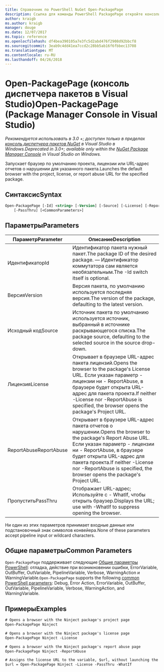 ```yaml
---
title: Справочник по PowerShell NuGet Open-PackagePage
description: Ссылка для команды PowerShell PackagePage откройте консоль диспетчера пакетов NuGet в Visual Studio.
author: kraigb
ms.author: kraigb
manager: douge
ms.date: 12/07/2017
ms.topic: reference
ms.openlocfilehash: df4bea390105a7e3fc5d2abd476f2908d92bbcf8
ms.sourcegitcommit: 3eab9c4dd41ea7ccd2c28bb5ab16f6fbbec13708
ms.translationtype: MT
ms.contentlocale: ru-RU
ms.lasthandoff: 04/26/2018
---
```

# <a name="open-packagepage-package-manager-console-in-visual-studio"></a><span data-ttu-id="493c5-103">Open-PackagePage (консоль диспетчера пакетов в Visual Studio)</span><span class="sxs-lookup"><span data-stu-id="493c5-103">Open-PackagePage (Package Manager Console in Visual Studio)</span></span>

<span data-ttu-id="493c5-104">*Рекомендуется использовать в 3.0 +; доступен только в пределах [консоль диспетчера пакетов NuGet](package-manager-console.md) в Visual Studio в Windows.*</span><span class="sxs-lookup"><span data-stu-id="493c5-104">*Deprecated in 3.0+; available only within the [NuGet Package Manager Console](package-manager-console.md) in Visual Studio on Windows.*</span></span>

<span data-ttu-id="493c5-105">Запускает браузер по умолчанию проекта, лицензии или URL-адрес отчетов о нарушении для указанного пакета.</span><span class="sxs-lookup"><span data-stu-id="493c5-105">Launches the default browser with the project, license, or report abuse URL for the specified package.</span></span>

## <a name="syntax"></a><span data-ttu-id="493c5-106">Синтаксис</span><span class="sxs-lookup"><span data-stu-id="493c5-106">Syntax</span></span>

```ps
Open-PackagePage [-Id] <string> [-Version] [-Source] [-License] [-ReportAbuse]
    [-PassThru] [<CommonParameters>]
```

## <a name="parameters"></a><span data-ttu-id="493c5-107">Параметры</span><span class="sxs-lookup"><span data-stu-id="493c5-107">Parameters</span></span>

| <span data-ttu-id="493c5-108">Параметр</span><span class="sxs-lookup"><span data-stu-id="493c5-108">Parameter</span></span> | <span data-ttu-id="493c5-109">Описание</span><span class="sxs-lookup"><span data-stu-id="493c5-109">Description</span></span> |
| --- | --- |
| <span data-ttu-id="493c5-110">Идентификатор</span><span class="sxs-lookup"><span data-stu-id="493c5-110">Id</span></span> | <span data-ttu-id="493c5-111">Идентификатор пакета нужный пакет.</span><span class="sxs-lookup"><span data-stu-id="493c5-111">The package ID of the desired package.</span></span> <span data-ttu-id="493c5-112">— Идентификатор коммутатора сам является необязательным.</span><span class="sxs-lookup"><span data-stu-id="493c5-112">The -Id switch itself is optional.</span></span> |
| <span data-ttu-id="493c5-113">Версия</span><span class="sxs-lookup"><span data-stu-id="493c5-113">Version</span></span> | <span data-ttu-id="493c5-114">Версия пакета, по умолчанию используется последняя версия.</span><span class="sxs-lookup"><span data-stu-id="493c5-114">The version of the package, defaulting to the latest version.</span></span> |
| <span data-ttu-id="493c5-115">Исходный код</span><span class="sxs-lookup"><span data-stu-id="493c5-115">Source</span></span> | <span data-ttu-id="493c5-116">Источник пакета по умолчанию используется источник, выбранный в источнике раскрывающегося списка.</span><span class="sxs-lookup"><span data-stu-id="493c5-116">The package source, defaulting to the selected source in the source drop-down.</span></span> |
| <span data-ttu-id="493c5-117">Лицензия</span><span class="sxs-lookup"><span data-stu-id="493c5-117">License</span></span> | <span data-ttu-id="493c5-118">Открывает в браузере URL-адрес пакета лицензий.</span><span class="sxs-lookup"><span data-stu-id="493c5-118">Opens the browser to the package's License URL.</span></span> <span data-ttu-id="493c5-119">Если указан параметр - лицензии ни - ReportAbuse, в браузере будет открыта URL-адрес для пакета проекта.</span><span class="sxs-lookup"><span data-stu-id="493c5-119">If neither -License nor -ReportAbuse is specified, the browser opens the package's Project URL.</span></span> |
| <span data-ttu-id="493c5-120">ReportAbuse</span><span class="sxs-lookup"><span data-stu-id="493c5-120">ReportAbuse</span></span> | <span data-ttu-id="493c5-121">Открывает в браузере URL-адрес пакета отчетов о нарушении.</span><span class="sxs-lookup"><span data-stu-id="493c5-121">Opens the browser to the package's Report Abuse URL.</span></span> <span data-ttu-id="493c5-122">Если указан параметр - лицензии ни - ReportAbuse, в браузере будет открыта URL-адрес для пакета проекта.</span><span class="sxs-lookup"><span data-stu-id="493c5-122">If neither -License nor -ReportAbuse is specified, the browser opens the package's Project URL.</span></span> |
| <span data-ttu-id="493c5-123">Пропустить</span><span class="sxs-lookup"><span data-stu-id="493c5-123">PassThru</span></span> | <span data-ttu-id="493c5-124">Отображает URL-адрес; Используйте с - WhatIf, чтобы открыть браузер.</span><span class="sxs-lookup"><span data-stu-id="493c5-124">Displays the URL; use with -WhatIf to suppress opening the browser.</span></span> |

<span data-ttu-id="493c5-125">Ни один из этих параметров принимает входные данные или подстановочный знак символов конвейера.</span><span class="sxs-lookup"><span data-stu-id="493c5-125">None of these parameters accept pipeline input or wildcard characters.</span></span>

## <a name="common-parameters"></a><span data-ttu-id="493c5-126">Общие параметры</span><span class="sxs-lookup"><span data-stu-id="493c5-126">Common Parameters</span></span>

<span data-ttu-id="493c5-127">`Open-PackagePage` поддерживает следующие [Общие параметры PowerShell](http://go.microsoft.com/fwlink/?LinkID=113216): отладка, действие при возникновении ошибки, ErrorVariable, OutBuffer, OutVariable, PipelineVariable, Verbose, WarningAction и WarningVariable.</span><span class="sxs-lookup"><span data-stu-id="493c5-127">`Open-PackagePage` supports the following [common PowerShell parameters](http://go.microsoft.com/fwlink/?LinkID=113216): Debug, Error Action, ErrorVariable, OutBuffer, OutVariable, PipelineVariable, Verbose, WarningAction, and WarningVariable.</span></span>

## <a name="examples"></a><span data-ttu-id="493c5-128">Примеры</span><span class="sxs-lookup"><span data-stu-id="493c5-128">Examples</span></span>

```ps
# Opens a browser with the Ninject package's project page
Open-PackagePage Ninject

# Opens a browser with the Ninject package's license page
Open-PackagePage Ninject -License

# Opens a browser with the Ninject package's report abuse page  
Open-PackagePage Ninject -ReportAbuse

# Assigns the license URL to the variable, $url, without launching the browser
$url = Open-PackagePage Ninject -License -PassThru -WhatIf
```
